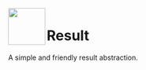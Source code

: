 <img align="left" width="75" height="75" src="https://user-images.githubusercontent.com/70466418/110108185-89896400-7db4-11eb-9a87-09858bda81ba.png">

# Result
A simple and friendly result abstraction. 
